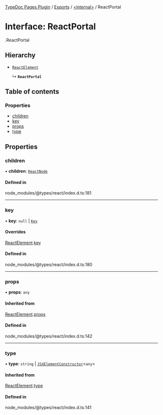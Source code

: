 [TypeDoc Pages Plugin](../README.md) / [Exports](../modules.md) / [<internal\>](../modules/internal_.md) / ReactPortal

# Interface: ReactPortal

[<internal>](../modules/internal_.md).ReactPortal

## Hierarchy

- [`ReactElement`](internal_.ReactElement.md)

  ↳ **`ReactPortal`**

## Table of contents

### Properties

- [children](internal_.ReactPortal.md#children)
- [key](internal_.ReactPortal.md#key)
- [props](internal_.ReactPortal.md#props)
- [type](internal_.ReactPortal.md#type)

## Properties

### children

• **children**: [`ReactNode`](../modules/internal_.md#reactnode)

#### Defined in

node_modules/@types/react/index.d.ts:181

___

### key

• **key**: ``null`` \| [`Key`](../modules/internal_.md#key)

#### Overrides

[ReactElement](internal_.ReactElement.md).[key](internal_.ReactElement.md#key)

#### Defined in

node_modules/@types/react/index.d.ts:180

___

### props

• **props**: `any`

#### Inherited from

[ReactElement](internal_.ReactElement.md).[props](internal_.ReactElement.md#props)

#### Defined in

node_modules/@types/react/index.d.ts:142

___

### type

• **type**: `string` \| [`JSXElementConstructor`](../modules/internal_.md#jsxelementconstructor)<`any`\>

#### Inherited from

[ReactElement](internal_.ReactElement.md).[type](internal_.ReactElement.md#type)

#### Defined in

node_modules/@types/react/index.d.ts:141
